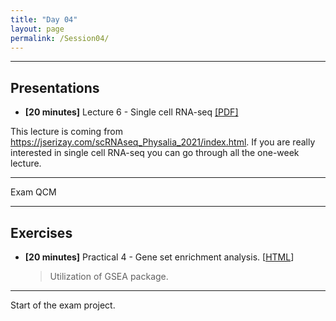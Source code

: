 ```yaml
---
title: "Day 04"
layout: page
permalink: /Session04/
---
```


---

## Presentations

- **\[20 minutes\]** Lecture 6 - Single cell RNA-seq
[[PDF]](6_Single_cell_RNAseq.pdf)

This lecture is coming from https://jserizay.com/scRNAseq_Physalia_2021/index.html. If you are really interested in single cell RNA-seq you can go through all the one-week lecture. 

---

Exam QCM

---

## Exercises

-  **\[20 minutes\]** Practical 4 - Gene set enrichment analysis. 
    [[HTML]()]

    > Utilization of GSEA package. 
    
---

Start of the exam project.
